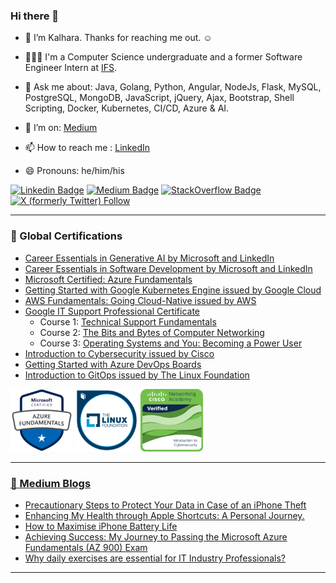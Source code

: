 ### Hi there 👋

- 🔭 I’m Kalhara. Thanks for reaching me out. ☺️

- 👨🏻‍💻 I'm a Computer Science undergraduate and a former Software Engineer Intern at [IFS](https://www.linkedin.com/company/ifs).

- 💬 Ask me about: Java, Golang, Python, Angular, NodeJs, Flask, MySQL, PostgreSQL, MongoDB, JavaScript, jQuery, Ajax, Bootstrap, Shell Scripting, Docker, Kubernetes, CI/CD, Azure & AI.

- 🤔 I’m on: [Medium](https://medium.com/@kalharatennakoon)

- 📫 How to reach me : [LinkedIn](https://lk.linkedin.com/in/kalharatennakoon)

- 😄 Pronouns: he/him/his  

[![Linkedin Badge](https://img.shields.io/badge/-kalharatennakoon-white?logo=Linkedin&logoColor=blue&link=https://www.linkedin.com/in/kalharatennakoon)](https://www.linkedin.com/in/kalharatennakoon) [![Medium Badge](https://img.shields.io/badge/-kalharatennakoon-white?logo=Medium&logoColor=black&link=https://kalharatennakoon.medium.com)](https://kalharatennakoon.medium.com) [![StackOverflow Badge](https://img.shields.io/badge/-kalharatennakoon-white?labelColor=white&logo=Stackoverflow&logoColor=orange&link=https://stackoverflow.com/users/13018789/kalhara-tennakoon)](https://stackoverflow.com/users/13018789/kalhara-tennakoon) [![X (formerly Twitter) Follow](https://img.shields.io/twitter/follow/KRTennakoon)](https://twitter.com/@KRTennakoon)


---
<!-- **📄 Global Certifications** -->
### 📄 Global Certifications
- [Career Essentials in Generative AI by Microsoft and LinkedIn](https://www.linkedin.com/learning/certificates/3df7542a5c778a0e3e180571caf85ba59fb4a1afddbf58ea438e2e1badf72d80?u=60693444)
- [Career Essentials in Software Development by Microsoft and LinkedIn](https://www.linkedin.com/learning/certificates/552e0a946189687d3faef6a6d6d0a10f294ec818c64c7f12c538aa3d11a7e45c?u=60693444)
- [Microsoft Certified: Azure Fundamentals](https://www.credly.com/badges/1cd00bda-ffc7-467f-83a9-c8f7c9702be7/public_url)
- [Getting Started with Google Kubernetes Engine issued by Google Cloud](https://www.coursera.org/account/accomplishments/records/KHP2Z9NZ9FY7?utm_source=ln&utm_medium=certificate&utm_content=cert_image&utm_campaign=sharing_cta&utm_product=course)
- [AWS Fundamentals: Going Cloud-Native issued by AWS](https://coursera.org/share/a527b8fa5b14962328c02a3c3e8b54f9)
- [Google IT Support Professional Certificate](https://www.coursera.org/professional-certificates/google-it-support)
    - Course 1: [Technical Support Fundamentals](https://coursera.org/share/80b007757e46769957a1b6f74e9b4ddd)
    - Course 2: [The Bits and Bytes of Computer Networking](https://coursera.org/share/f2da8f96695a0407ca7a55911a97d978)
    - Course 3: [Operating Systems and You: Becoming a Power User](https://coursera.org/share/8c118843d8acc179bdc8f947fea30051)
- [Introduction to Cybersecurity issued by Cisco](https://www.youracclaim.com/badges/9061852c-fdf7-4219-926b-523d30a31111?source=linked_in_profile)
- [Getting Started with Azure DevOps Boards](https://coursera.org/share/41b703ac2707f8210d3ad8bb99359cd3)
- [Introduction to GitOps issued by The Linux Foundation](https://ti-user-certificates.s3.amazonaws.com/e0df7fbf-a057-42af-8a1f-590912be5460/26a061f2-539e-41a7-9e6a-8ee41a2d21ca-t-m-kalhara-randil-bandara-tennakoon-d03dccea-4781-4578-9d2c-de8fa9c0f7db-certificate.pdf)

<!-- - [Microsoft Learn Student Ambassador](https://drive.google.com/file/d/10Aj9nL742TRvVykNEFlkewj-zXQcTrw1/view?usp=sharing)
- [Postman Student Expert](https://api.badgr.io/public/assertions/rAqixGsKSpeFdMZ4KgqO1w?identity__email=kalharat81%40gmail.com) -->


<a href="https://www.credly.com/badges/1cd00bda-ffc7-467f-83a9-c8f7c9702be7/public_url"> <img src="./assets/microsoft-certified-azure-fundamentals.png" width="100" height="100" /></a>  <a href="https://www.credly.com/badges/e00e2129-a1d9-454c-875a-790af6d3716c/public_url"> <img src="./assets/lfs169-introduction-to-gitops.png" width="100" height="100" /></a>  <a href="https://www.credly.com/badges/9061852c-fdf7-4219-926b-523d30a31111/public_url"> <img src="./assets/introduction-to-cybersecurity.png" width="100" height="100" /></a> <a href="https://api.badgr.io/public/assertions/rAqixGsKSpeFdMZ4KgqO1w"> 

<!-- <img src="./assets/Postman-API-Fundamentals-Student-Expert.png" width="100" height="100" /></a> -->


---

### 📕 Medium Blogs
<!-- BLOG-POST-LIST:START -->
- [Precautionary Steps to Protect Your Data in Case of an iPhone Theft](https://kalharatennakoon.medium.com/precautionary-steps-to-protect-your-data-in-case-of-an-iphone-theft-ba7b76bf89b8?source=rss-71d60f60a8aa------2)
- [Enhancing My Health through Apple Shortcuts: A Personal Journey.](https://kalharatennakoon.medium.com/enhancing-my-health-through-apple-shortcuts-a-personal-journey-bd0bd292f88c?source=rss-71d60f60a8aa------2)
- [How to Maximise iPhone Battery Life](https://kalharatennakoon.medium.com/how-to-maximise-iphone-battery-life-11a399a06653?source=rss-71d60f60a8aa------2)
- [Achieving Success: My Journey to Passing the Microsoft Azure Fundamentals &lpar;AZ 900&rpar; Exam](https://kalharatennakoon.medium.com/achieving-success-my-journey-to-passing-the-microsoft-azure-fundamentals-az-900-exam-2faeb0736489?source=rss-71d60f60a8aa------2)
- [Why daily exercises are essential for IT Industry Professionals?](https://kalharatennakoon.medium.com/why-daily-exercises-are-essential-for-it-industry-professionals-2b0524fcbb68?source=rss-71d60f60a8aa------2)
<!-- BLOG-POST-LIST:END -->

---

